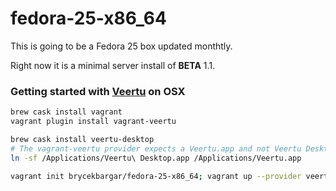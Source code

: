 # fedora-25-x86_64 #

This is going to be a Fedora 25 box updated monthtly.

Right now it is a minimal server install of **BETA** 1.1.

### Getting started with [Veertu](https://veertu.com/) on OSX ###

```sh
brew cask install vagrant
vagrant plugin install vagrant-veertu

brew cask install veertu-desktop
# The vagrant-veertu provider expects a Veertu.app and not Veertu Desktop.app
ln -sf /Applications/Veertu\ Desktop.app /Applications/Veertu.app

vagrant init brycekbargar/fedora-25-x86_64; vagrant up --provider veertu
```
